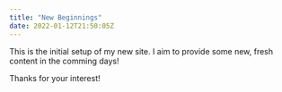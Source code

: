 ```yaml
---
title: "New Beginnings"
date: 2022-01-12T21:50:05Z
---
```


This is the initial setup of my new site. I aim to provide some new, fresh content in the comming days!

Thanks for your interest!
